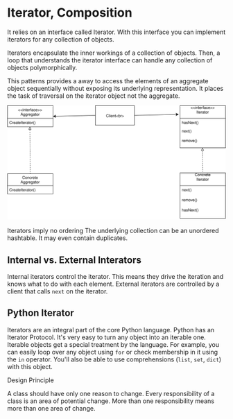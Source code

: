 # Iterator, Composition

It relies on an interface called Iterator. With this interface you can implement iterators for any collection of objects.

Iterators encapsulate the inner workings of a collection of objects. Then, a loop that understands the iterator interface can handle any collection of objects polymorphically.

This patterns provides a away to access the elements of an aggregate object sequentially without exposing its underlying representation. It places the task of traversal on the iterator object not the aggregate.

![](.gitbook/assets/iteratordiagram.svg)

Iterators imply no ordering The underlying collection can be an unordered hashtable. It may even contain duplicates.

## Internal vs. External Interators

Internal iterators control the iterator. This means they drive the iteration and knows what to do with each element. External iterators are controlled by a client that calls `next` on the iterator.

## Python Iterator

Iterators are an integral part of the core Python language. Python has an Iterator Protocol. It's very easy to turn any object into an iterable one. Iterable objects get a special treatment by the language. For example, you can easily loop over any object using `for` or check membership in it using the `in` operator. You'll also be able to use comprehensions \(`list`, `set`, `dict`\) with this object.

Design Principle

A class should have only one reason to change. Every responsibility of a class is an area of potential change. More than one responsibility means more than one area of change.

